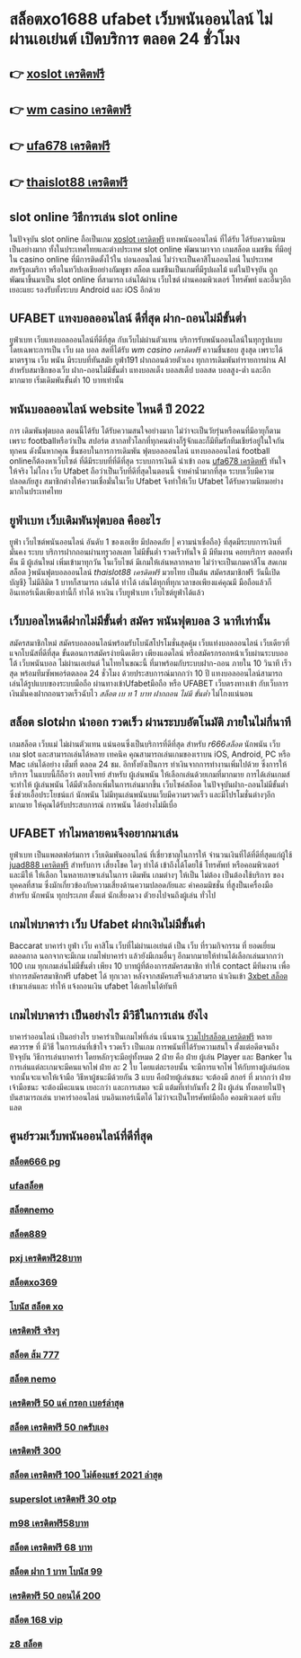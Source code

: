 # สล็อตxo1688  ufabet  เว็บพนันออนไลน์ ไม่ผ่านเอเย่นต์  เปิดบริการ ตลอด 24 ชั่วโมง 

## 👉 [xoslot เครดิตฟรี](https://mabet.net/credit-free-50/)
## 👉 [wm casino เครดิตฟรี](https://mabet.net/20-free-100/)
## 👉 [ufa678 เครดิตฟรี](https://mabet.net/credit-free-50/)
## 👉 [thaislot88 เครดิตฟรี](https://mabet.net/20-free-100/)

##  slot online  วิธีการเล่น slot online 

ในปัจจุบัน  slot online ถือเป็นเกม [xoslot เครดิตฟรี](https://mabet.net/20-free-100/) แทงพนันออนไลน์ ที่ได้รับ  ได้รับความนิยม เป็นอย่างมาก ทั้งในประเทศไทยและต่างประเทศ slot online พัฒนามาจาก  เกมสล็อต แมชชีน ที่มีอยู่ใน casino online   ที่มีการติดตั้งไว้ใน บ่อนออนไลน์ ไม่ว่าจะเป็นคาสิโนออนไลน์   ในประเทศสหรัฐอเมริกา หรือในทวีปเอเชียอย่างกัมพูชา สล็อต  แมชชีนเป็นเกมที่มีรูปผลไม้ แต่ในปัจจุบัน  ถูกพัฒนาขึ้นมาเป็น  slot online  ที่สามารถ เล่นได้ผ่าน เว็บไซต์  ผ่านคอมพิวเตอร์ โทรศัพท์  และอื่นๆอีก เยอะแยะ รองรับทั้งระบบ Android และ iOS อีกด้วย


## UFABET แทงบอลออนไลน์  ดีที่สุด ฝาก-ถอนไม่มีขั้นต่ำ

ยูฟ่าเบท เว็บแทงบอลออนไลน์ที่ดีที่สุด กับเว็บไม่ผ่านตัวแทน  บริการรับพนันออนไลน์ในทุกรูปแบบ โดยเฉพาะการเป็น เว็บ ผล บอล สดที่ได้รับ *wm casino เครดิตฟรี* ความชื่นชอบ สูงสุด เพราะได้มาตรฐาน เว็บ พนัน มีระบบที่ทันสมัย ยูฟ่า191 ฝากถอนด้วยตัวเอง ทุกการเดิมพันทำรายการผ่าน AI สำหรับสมาชิกของเว็บ ฝาก-ถอนไม่มีขั้นต่ำ แทงบอลเต็ง บอลสเต็ป บอลสด บอลสูง-ต่ำ และอีกมากมาย เริ่มเดิมพันขั้นต่ำ 10 บาทเท่านั้น


##  พนันบอลออนไลน์  website ไหนดี ปี 2022

การ เดิมพันฟุตบอล  ตอนนี้ได้รับ ได้รับความสนใจอย่างมาก ไม่ว่าจะเป็นวัยรุ่นหรือคนที่มีอายุก็ตาม เพราะ footballหรือว่าเป็น สปอร์ต สากลทั่วโลกที่ทุกคนต่างก็รู้จักและก็มีทีมรักทีมเชียร์อยู่ในใจกันทุกคน ดังนั้นหากคุณ ชื่นชอบในการการเดิมพัน ฟุตบอลออนไลน์ แทงบอลออนไลน์ football onlineก็ต้องหาเว็บไซต์ ที่ดีมีระบบที่ที่ดีที่สุด  ระบบการเงินดี   นำเข้า  ถอน [ufa678 เครดิตฟรี](https://mabet.net/20-free-100/)  ทันใจ ให้จริง ไม่โกง  เว็บ Ufabet ถือว่าเป็นเว็บที่ดีที่สุดในตอนนี้ จ่ายค่าน้ำมากที่สุด ระบบเว็บมีความปลอดภัยสูง  สมาชิกต่างให้ความเชื่อมั่นในเว็บ Ufabet  จึงทำให้เว็บ Ufabet ได้รับความนิยมอย่างมากในประเทศไทย

## ยูฟ่าเบท   เว็บเดิมพันฟุตบอล  คืออะไร 

 ยูฟ่า เว็บไซต์พนันออนไลน์ อันดับ 1  ของเอเชีย มีปลอดภัย | ความน่าเชื่อถือ} ที่สุดมีระบบการเงินที่มั่นคง ระบบ บริการฝากถอนผ่านทรูวอลเลท ไม่มีขั้นต่ำ  รวดเร็วทันใจ มี มีทีมงาน คอยบริการ  ตลอดทั้งคืน มี ผู้เล่นใหม่ เพิ่มเข้ามาทุกวัน ในเว็บไซต์ มีเกมให้เล่นหลากหลาย ไม่ว่าจะเป็นเกมคาสิโน สดเกมสล็อต  }พนันฟุตบอลออนไลน์  *thaislot88 เครดิตฟรี*  มวยไทย เป็นต้น สมัครสมาชิกฟรี วันนี้เปิดบัญชี} ไม่มีลิมิต 1 บาทก็สามารถ เล่นได้  ทำได้ เล่นได้ทุกที่ทุกเวลาขอเพียงแค่คุณมี มือถือแล้วก็อินเทอร์เน็ตเพียงเท่านี้ก็ ทำได้ หาเงิน เว็บยูฟ่าเบท เว็บไซต์ยูฟ่าได้แล้ว


##  เว็บบอลไหนดีฝากไม่มีขั้นต่ำ สมัคร พนันฟุตบอล  3 นาทีเท่านั้น

สมัครสมาชิกใหม่ สมัครบอลออนไลน์พร้อมรับโบนัสโปรโมชั่นสุดคุ้ม เว็บแท่งบอลออนไลน์ เว็บเดียวที่แจกโบนัสที่ดีที่สุด ขั้นตอนการสมัครง่ายนิดเดียว เพียงแอดไลน์ หรือสมัครกรอกหน้าเว็บผ่านระบบออโต้ เว็บพนันบอล ไม่ผ่านเอเย่นต์ ในไทยในขณะนี้ ที่มาพร้อมกับระบบฝาก-ถอน ภายใน 10 วินาที เร็วสุด พร้อมทีมซัพพอร์ตตลอด 24 ชั่วโมง ด้วยประสบการณ์มากกว่า 10 ปี แทงบอลออนไลน์สามารถเล่นได้รูปแบบของระบบมือถือ ผ่านทางเข้าUfabetมือถือ หรือ  UFABET เว็บตรงทางเข้า กับเว็บการเงินมั่นคงฝากถอนรวดเร็วฉับไว *สล็อต เบ ท 1 บาท ฝากถอน ไม่มี ขั้นต่ำ* ไม่โกงแน่นอน


##  สล็อต slotฝาก   นำออก รวดเร็ว ผ่านระบบอัตโนมัติ  ภายในไม่กี่นาที 

เกมสล็อต เว็บแม่ ไม่ผ่านตัวแทน แน่นอนซึ่งเป็นบริการที่ดีที่สุด  สำหรับ *r666สล็อต* นักพนัน เว็บ เกม slot  และสามารถเล่นได้หลาย เทคนิค  คุณสามารถเล่นเกมของเราบน iOS, Android, PC หรือ Mac เล่นได้อย่าง เต็มที่ ตลอด 24 ชม. อีกทั้งยังเป็นการ ทำเงินจากการทำงานเพิ่มไปด้วย ซึ่งการให้บริการ ในแบบนี้ก็ถือว่า ตอบโจทย์ สำหรับ ผู้เล่นพนัน ให้เลือกเล่นด้วยเกมที่มากมาย การได้เล่นเกมส์จะทำให้  ผู้เล่นพนัน  ได้มีตัวเลือกเพิ่มในการเล่นมากขึ้น  เว็บไซค์สล็อต ในปัจจุบันฝาก-ถอนไม่มีขั้นต่ำ ซึ่งช่วยเอื้อประโยชน์แก่ นักพนัน  ไม่มีทุนเล่นพนันบนเว็บมีความรวดเร็ว และมีโปรโมชั่นต่างๆอีกมากมาย ให้คุณได้รับประสบการณ์ การพนัน ได้อย่างไม่มีเบื่อ

## UFABET ทำไมหลายคนจึงอยากมาเล่น
 ยูฟ่าเบท  เป็นแพลตฟอร์มการ เว็บเดิมพันออนไลน์ ที่เชี่ยวชาญในการให้ จำนวนเงินที่ได้ที่ดีที่สุดแก่ผู้ใช้ [juad888 เครดิตฟรี](https://mabet.net/register/) สำหรับการ เสี่ยงโชค ใดๆ  ทำได้ เข้าถึงได้โดยใช้ โทรศัพท์ หรือคอมพิวเตอร์ และมีให้  ให้เลือก ในหลายภาษาเล่นในการ เดิมพัน เกมต่างๆ  ให้เป็น ไม่ต้อง เป็นต้องใช้บริการ ของบุคคลที่สาม ซึ่งมักเกี่ยวข้องกับความเสี่ยงด้านความปลอดภัยและ ค่าคอมมิชชั่น ที่สูงป็นเครื่องมือ สำหรับ นักพนัน ทุกประเภท ตั้งแต่ นักเสี่ยงดวง ตัวยงไปจนถึงผู้เล่น ทั่วไป


##  เกมไพ่บาคาร่า  เว็บ Ufabet  ฝากเงินไม่มีขั้นต่ำ

 Baccarat บาคาร่า   ยูฟ่า  เว็บ คาสิโน  เว็บที่ไม่ผ่านเอเย่นต์ เป็น เว็บ ที่รวมกิจกรรม ที่  ยอดเยี่ยม ตลอดกาล นอกจากจะมีเกม  เกมไพ่บาคาร่า  แล้วยังมีเกมอื่นๆ อีกมากมายให้ท่านได้เลือกเล่นมากกว่า 100 เกม ทุกเกมเล่นไม่มีขั้นต่ำ เพียง 10 บาทผู้ที่ต้องการสมัครสมาชิก   ทำให้ contact  มีทีมงาน เพื่อทำการสมัครสมาชิกฟรี ufabet ได้ ทุกเวลา  หลังจากสมัครเสร็จแล้วสามรถ นำเงินเข้า [3xbet สล็อต](https://mabet.net/register/) เข้ามาเล่นและ   ทำให้ แจ้งถอนเงิน ufabet ได้เลยในได้ทันที 

##  เกมไพ่บาคาร่า  เป็นอย่างไร  มีวิธีในการเล่น ยังไง

บาคาร่าออนไลน์  เป็นอย่างไร  บาคาร่าเป็นเกมไพ่ที่เล่น เนิ่นนาน [รวมโปรสล็อต เครดิตฟรี](https://member.mabet.net/?action=login) หลายศตวรรษ  ที่ มีวิธี ในการเล่นที่เข้าใจ รวดเร็ว  เป็นเกม การพนันที่ได้รับความสนใจ ตั้งแต่อดีตจนถึงปัจจุบัน วิธีการเล่นบาคาร่า โดยหลักๆจะมีอยู่ทั้งหมด 2  ฝ่าย คือ ฝ่าย ผู้เล่น Player และ Banker ในการเล่นแต่ละเกมจะมีคนแจกไพ่  ฝ่าย ละ 2 ใบ โดยแต่ละรอบนั้น จะมีการแจกไพ่ ให้กับทางผู้เล่นก่อน จากนั้นจะแจกให้เจ้ามือ วิธีหาผู้ชนะมีด้วยกัน 3 แบบ คือฝ่ายผู้เล่นชนะ จะต้องมี สกอร์ ที่ มากกว่า  ฝ่ายเจ้ามือชนะ จะต้องมีคะแนน  เยอะกว่า และการเสมอ จะมี แต้มที่เท่ากันทั้ง 2 ฝั่ง ผู้เล่น ทั้งหลายในปัจุบันสามารถเล่น บาคาร่าออนไลน์  บนอินเทอร์เน็ตได้ ไม่ว่าจะเป็นโทรศัพท์มือถือ คอมพิวเตอร์ แท็บแลต  


## ศูนย์รวมเว็บพนันออนไลน์ที่ดีที่สุด

### [สล็อต666 pg](https://atom.io/themes/สมัคร%20Slot%20PG%20dumboสล็อต%20008%20สล็อต%2020%20รับ%20100%20เว็บตรง100%)
### [ufaสล็อต](https://atom.io/themes/สมัคร%20Slot%20PG%20toyสล็อต%20008%20สล็อต%2020%20รับ%20100%20เว็บตรง100%)
### [สล็อตnemo](https://atom.io/themes/สมัคร%20Slot%20PG%20สล็อต%20345%20008%20สล็อต%2020%20รับ%20100%20เว็บตรง100%)
### [สล็อต889](https://atom.io/themes/สมัคร%20Slot%20PG%20สล็อต%20มงกุฎ%20008%20สล็อต%2020%20รับ%20100%20เว็บตรง100%)
### [pxj เครดิตฟรี28บาท](https://atom.io/themes/สมัคร%20Slot%20PG%20เครดิตฟรี50ยืนยันเบอร์2022ล่าสุด%20008%20สล็อต%2020%20รับ%20100%20เว็บตรง100%)
### [สล็อตxo369](https://atom.io/themes/สมัคร%20Slot%20PG%20ninja168%20เครดิตฟรี%20008%20สล็อต%2020%20รับ%20100%20เว็บตรง100%)
### [โบนัส สล็อต xo](https://atom.io/themes/สมัคร%20Slot%20PG%20เทคนิคพิชิต%20สล็อต%20pg%20008%20สล็อต%2020%20รับ%20100%20เว็บตรง100%)
### [เครดิตฟรี จริงๆ](https://atom.io/themes/สมัคร%20Slot%20PG%20winner55%20เครดิตฟรี%20100%20008%20สล็อต%2020%20รับ%20100%20เว็บตรง100%)
### [สล็อต ส้ม 777](https://atom.io/themes/สมัคร%20Slot%20PG%20สล็อตxoคิงคอง%20008%20สล็อต%2020%20รับ%20100%20เว็บตรง100%)
### [สล็อต nemo](https://atom.io/themes/สมัคร%20Slot%20PG%20สล็อต1บาท%20008%20สล็อต%2020%20รับ%20100%20เว็บตรง100%)
### [เครดิตฟรี 50 แค่ กรอก เบอร์ล่าสุด](https://atom.io/themes/สมัคร%20Slot%20PG%20เกมสล็อตออนไลน์%20ได้เงินจริง%20เครดิตฟรี%20008%20สล็อต%2020%20รับ%20100%20เว็บตรง100%)
### [สล็อต เครดิตฟรี 50 กดรับเอง](https://atom.io/themes/สมัคร%20Slot%20PG%20สล็อตxovip%20008%20สล็อต%2020%20รับ%20100%20เว็บตรง100%)
### [เครดิตฟรี 300](https://atom.io/themes/สมัคร%20Slot%20PG%20สล็อต%20ฝาก%2020%20รับ%20100%20ล่าสุด%20008%20สล็อต%2020%20รับ%20100%20เว็บตรง100%)
### [สล็อต เครดิตฟรี 100 ไม่ต้องแชร์ 2021 ล่าสุด](https://atom.io/themes/สมัคร%20Slot%20PG%20pgเครดิตฟรี%20008%20สล็อต%2020%20รับ%20100%20เว็บตรง100%)
### [superslot เครดิตฟรี 30 otp](https://atom.io/themes/สมัคร%20Slot%20PG%2011hilo%20สล็อต%20008%20สล็อต%2020%20รับ%20100%20เว็บตรง100%)
### [m98 เครดิตฟรี58บาท](https://atom.io/themes/สมัคร%20Slot%20PG%20สล็อต98%20008%20สล็อต%2020%20รับ%20100%20เว็บตรง100%)
### [สล็อต เครดิตฟรี 68 บาท](https://atom.io/themes/สมัคร%20Slot%20PG%20เครดิตฟรี%20wowslot%20ล่าสุด%20008%20สล็อต%2020%20รับ%20100%20เว็บตรง100%)
### [สล็อต ฝาก 1 บาท โบนัส 99](https://atom.io/themes/สมัคร%20Slot%20PG%20superslot%20444%20เครดิตฟรี%2050%20008%20สล็อต%2020%20รับ%20100%20เว็บตรง100%)
### [เครดิตฟรี 50 ถอนได้ 200](https://atom.io/themes/สมัคร%20Slot%20PG%20b2y%20เครดิตฟรี%20008%20สล็อต%2020%20รับ%20100%20เว็บตรง100%)
### [สล็อต 168 vip](https://atom.io/themes/สมัคร%20Slot%20PG%20เครดิตฟรี%2050%20ไม่ต้องฝากไม่ต้องแชร์%20008%20สล็อต%2020%20รับ%20100%20เว็บตรง100%)
### [z8 สล็อต](https://atom.io/themes/สมัคร%20Slot%20PG%20สล็อต%20mgm%20008%20สล็อต%2020%20รับ%20100%20เว็บตรง100%)
